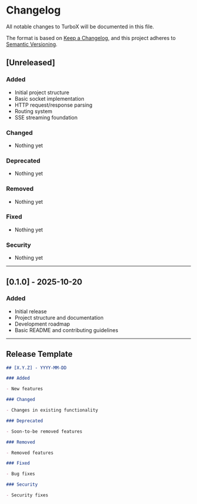 # Changelog

All notable changes to TurboX will be documented in this file.

The format is based on [Keep a Changelog](https://keepachangelog.com/en/1.0.0/),
and this project adheres to [Semantic Versioning](https://semver.org/spec/v2.0.0.html).

## [Unreleased]

### Added

- Initial project structure
- Basic socket implementation
- HTTP request/response parsing
- Routing system
- SSE streaming foundation

### Changed

- Nothing yet

### Deprecated

- Nothing yet

### Removed

- Nothing yet

### Fixed

- Nothing yet

### Security

- Nothing yet

---

## [0.1.0] - 2025-10-20

### Added

- Initial release
- Project structure and documentation
- Development roadmap
- Basic README and contributing guidelines

---

## Release Template

```markdown
## [X.Y.Z] - YYYY-MM-DD

### Added

- New features

### Changed

- Changes in existing functionality

### Deprecated

- Soon-to-be removed features

### Removed

- Removed features

### Fixed

- Bug fixes

### Security

- Security fixes
```
